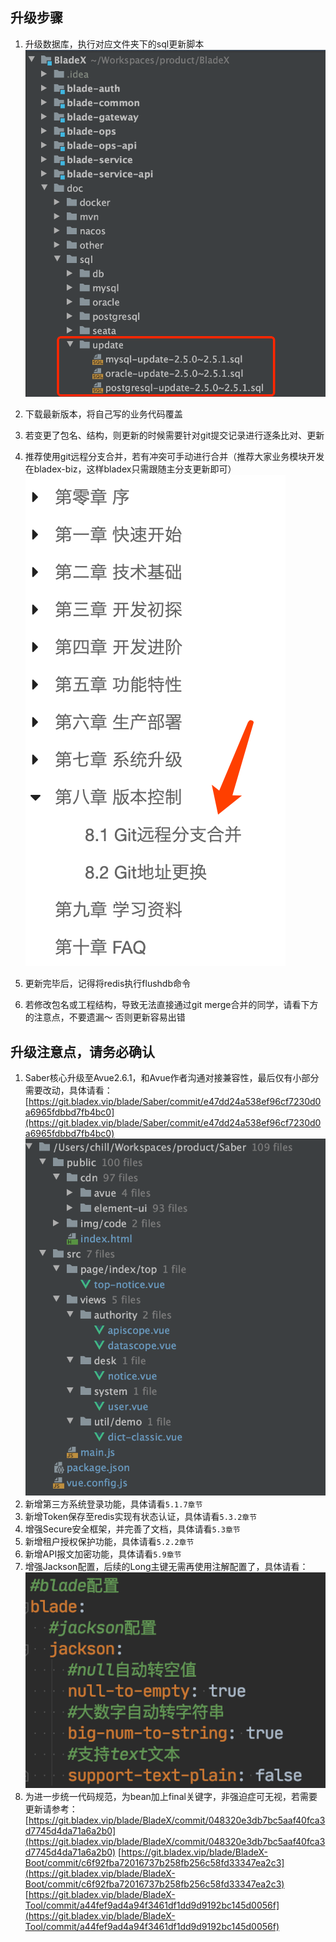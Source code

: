 ## 升级步骤
 1. 升级数据库，执行对应文件夹下的sql更新脚本
![](../images/screenshot_1591528826719.png)

2. 下载最新版本，将自己写的业务代码覆盖

3. 若变更了包名、结构，则更新的时候需要针对git提交记录进行逐条比对、更新

4. 推荐使用git远程分支合并，若有冲突可手动进行合并（推荐大家业务模块开发在bladex-biz，这样bladex只需跟随主分支更新即可）
![](../images/screenshot_1581252278475.png)

5. 更新完毕后，记得将redis执行flushdb命令

6. 若修改包名或工程结构，导致无法直接通过git merge合并的同学，请看下方的注意点，不要遗漏～ 否则更新容易出错




## 升级注意点，请务必确认
1. Saber核心升级至Avue2.6.1，和Avue作者沟通对接兼容性，最后仅有小部分需要改动，具体请看：[https://git.bladex.vip/blade/Saber/commit/e47dd24a538ef96cf7230d0a6965fdbbd7fb4bc0](https://git.bladex.vip/blade/Saber/commit/e47dd24a538ef96cf7230d0a6965fdbbd7fb4bc0)
![](../images/screenshot_1591528988103.png)
2. 新增第三方系统登录功能，具体请看`5.1.7章节`
3. 新增Token保存至redis实现有状态认证，具体请看`5.3.2章节`
4. 增强Secure安全框架，并完善了文档，具体请看`5.3章节`
5. 新增租户授权保护功能，具体请看`5.2.2章节`
6. 新增API报文加密功能，具体请看`5.9章节`
7. 增强Jackson配置，后续的Long主键无需再使用注解配置了，具体请看：
![](../images/screenshot_1591529288843.png)
8. 为进一步统一代码规范，为bean加上final关键字，非强迫症可无视，若需要更新请参考：[https://git.bladex.vip/blade/BladeX/commit/048320e3db7bc5aaf40fca3d7745d4da71a6a2b0](https://git.bladex.vip/blade/BladeX/commit/048320e3db7bc5aaf40fca3d7745d4da71a6a2b0)
[https://git.bladex.vip/blade/BladeX-Boot/commit/c6f92fba72016737b258fb256c58fd33347ea2c3](https://git.bladex.vip/blade/BladeX-Boot/commit/c6f92fba72016737b258fb256c58fd33347ea2c3)
[https://git.bladex.vip/blade/BladeX-Tool/commit/a44fef9ad4a94f3461df1dd9d9192bc145d0056f](https://git.bladex.vip/blade/BladeX-Tool/commit/a44fef9ad4a94f3461df1dd9d9192bc145d0056f)


